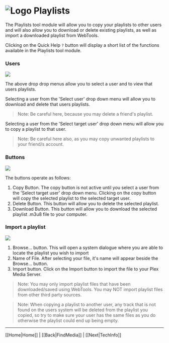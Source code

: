 # ![Logo](https://github.com/ukdtom/WebTools.bundle/blob/master/Wiki/WebTools/Logos/WebTools-48x48.png) Playlists

The Playlists tool module will allow you to copy your playlists to other users and will also allow you to download or delete existing playlists, as well as import a downloaded playlist from WebTools.

Clicking on the Quick Help `?` button will display a short list of the functions available in the Playlists tool module.

### Users

![](https://github.com/ukdtom/WebTools.bundle/blob/master/Wiki/WebTools/Playlist/PL-image01.png)

The above drop drop menus allow you to select a user and to view that users playlists.

Selecting a user from the 'Select user' drop down menu will allow you to download and delete that users playlists.

> Note: Be careful here, because you may delete a friend's playlist.

Selecting a user from the 'Select target user' drop down menu will allow you to copy a playlist to that user.

> Note: Be careful here also, as you may copy unwanted playlists to your friend/s account.

### Buttons
 
![](https://github.com/ukdtom/WebTools.bundle/blob/master/Wiki/WebTools/Playlist/PL-image02.png)

The buttons operate as follows:

1. Copy Button. The copy button is not active until you select a user from the 'Select target user' drop down menu. Clicking on the copy button will copy the selected playlist to the selected target user.
2. Delete Button. This button will allow you to delete the selected playlist.
3. Download Button. This button will allow you to download the selected playlist .m3u8 file to your computer.

### Import a playlist

![](https://github.com/ukdtom/WebTools.bundle/blob/master/Wiki/WebTools/Playlist/PL-image03.png)

1. Browse... button. This will open a system dialogue where you are able to locate the playlist you wish to import
2. Name of File. After selecting your file, it's name will appear beside the Browse... button.
3. Import button. Click on the Import button to import the file to your Plex Media Server.

> Note: You may only import playlist files that have been downloaded/saved using WebTools. You may NOT import playlist files from other third party sources.

> Note: When copying a playlist to another user, any track that is not found on the users system will be deleted from the playlist you copied, so try to make sure your user has the same files as you do otherwise the playlist could end up being empty.

***

[[Home|Home]] | [[Back|FindMedia]] | [[Next|TechInfo]]